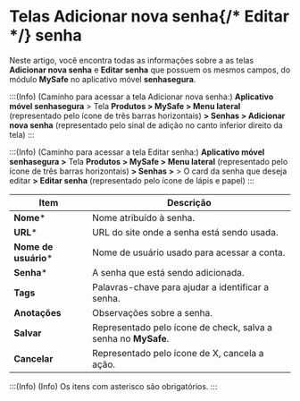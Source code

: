 # Telas Adicionar nova senha{/* Editar */} senha

Neste artigo, você encontra todas as informações sobre a as telas **Adicionar nova senha** e **Editar senha** que possuem os mesmos campos, do módulo **MySafe** no aplicativo móvel **senhasegura**.

:::(Info) (Caminho para acessar a tela Adicionar nova senha:)
**Aplicativo móvel senhasegura** > Tela **Produtos > MySafe > Menu lateral** (representado pelo ícone de três barras horizontais) **> Senhas > Adicionar nova senha** (representado pelo sinal de adição no canto inferior direito da tela) 
:::

:::(Info) (Caminho para acessar a tela Editar senha:)
**Aplicativo móvel senhasegura >** Tela **Produtos > MySafe > Menu lateral** (representado pelo ícone de três barras horizontais) **> Senhas >** >  O card da senha que deseja editar **> Editar senha** (representado pelo ícone de lápis e papel)
:::


| Item | Descrição |
| --- | --- |
| **Nome*** | Nome atribuído à senha. |
| **URL*** | URL do site onde a senha está sendo usada. |
| **Nome de usuário*** | Nome de usuário usado para acessar a conta. |
| **Senha*** | A senha que está sendo adicionada. |
| **Tags** | Palavras-chave para ajudar a identificar a senha. |
| **Anotações** | Observações sobre a senha. |
| **Salvar** | Representado pelo ícone de check, salva a senha no **MySafe**. |
| **Cancelar** | Representado pelo ícone de X, cancela a ação. |

:::(Info) (Info)
Os itens com asterisco são obrigatórios.
:::